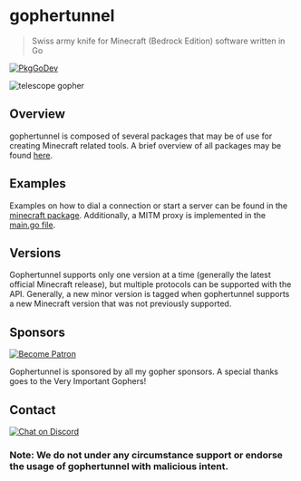 # gophertunnel
> Swiss army knife for Minecraft (Bedrock Edition) software written in Go

[![PkgGoDev](https://pkg.go.dev/badge/github.com/sandertv/gophertunnel)](https://pkg.go.dev/github.com/sandertv/gophertunnel)

![telescope gopher](https://raw.githubusercontent.com/Sandertv/gophertunnel/master/gophertunnel_telescope_coloured.png)

## Overview
gophertunnel is composed of several packages that may be of use for creating Minecraft related tools. A brief
overview of all packages may be found [here](https://pkg.go.dev/mod/github.com/sandertv/gophertunnel?tab=packages).

## Examples
Examples on how to dial a connection or start a server can be found in the [minecraft package](https://github.com/Sandertv/gophertunnel/tree/master/minecraft).
Additionally, a MITM proxy is implemented in the [main.go file](https://github.com/Sandertv/gophertunnel/blob/master/main.go).

## Versions
Gophertunnel supports only one version at a time (generally the latest official Minecraft release), but multiple protocols can be supported with the API. Generally, a new
minor version is tagged when gophertunnel supports a new Minecraft version that was not previously supported.

## Sponsors
[![Become Patron](https://img.shields.io/badge/dynamic/json?logo=patreon&style=for-the-badge&color=%23e85b46&label=Patreon&query=data.attributes.patron_count&suffix=%20patrons&url=https%3A%2F%2Fwww.patreon.com%2Fapi%2Fcampaigns%2F2832539)](https://patreon.com/sandertv)

Gophertunnel is sponsored by all my gopher sponsors. A special thanks goes to the Very Important Gophers!

## Contact
[![Chat on Discord](https://img.shields.io/badge/Chat-On%20Discord-738BD7.svg?style=for-the-badge)](https://discord.com/invite/U4kFWHhTNR)

### Note: We do not under any circumstance support or endorse the usage of gophertunnel with malicious intent.

